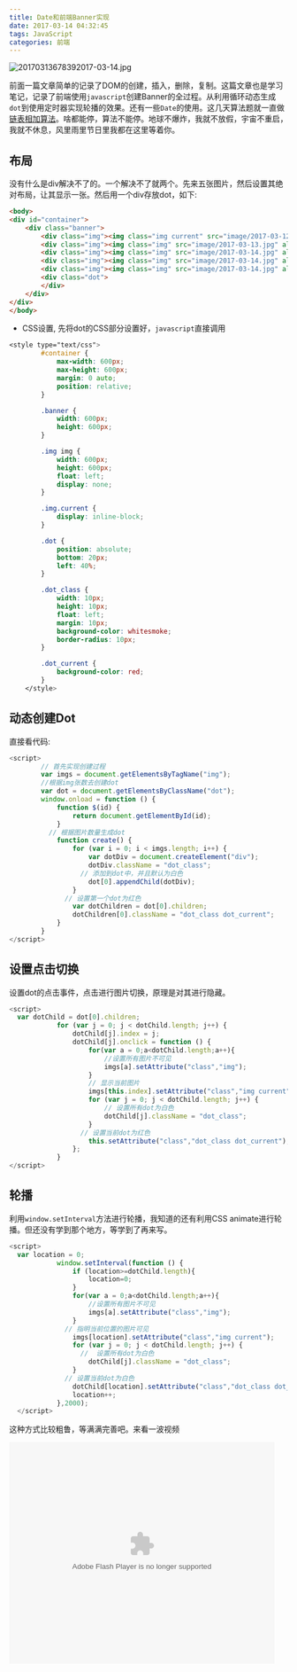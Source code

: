 ```yaml
---
title: Date和前端Banner实现
date: 2017-03-14 04:32:45
tags: JavaScript
categories: 前端
---
```


![20170313678392017-03-14.jpg](http://7xk0q3.com1.z0.glb.clouddn.com/20170313678392017-03-14.jpg)

前面一篇文章简单的记录了DOM的创建，插入，删除，复制。这篇文章也是学习笔记，记录了前端使用`javascript`创建Banner的全过程。从利用循环动态生成`dot`到使用定时器实现轮播的效果。还有一些`Date`的使用。这几天算法题就一直做[链表相加算法](http://blog.jiangtao.tech/2017/03/12/%E9%93%BE%E8%A1%A8%E7%9B%B8%E5%8A%A0%E7%AE%97%E6%B3%95/)。啥都能停，算法不能停。地球不爆炸，我就不放假，宇宙不重启，我就不休息，风里雨里节日里我都在这里等着你。

<!--more-->

## 布局

没有什么是div解决不了的。一个解决不了就两个。先来五张图片，然后设置其绝对布局，让其显示一张。然后用一个div存放dot，如下:

```html
<body>
<div id="container">
    <div class="banner">
        <div class="img"><img class="img current" src="image/2017-03-12.jpg" alt=""></div>
        <div class="img"><img class="img" src="image/2017-03-13.jpg" alt=""></div>
        <div class="img"><img class="img" src="image/2017-03-14.jpg" alt=""></div>
        <div class="img"><img class="img" src="image/2017-03-14.jpg" alt=""></div>
        <div class="img"><img class="img" src="image/2017-03-14.jpg" alt=""></div>
        <div class="dot">
        </div>
    </div>
</div>
</body>
```

- CSS设置, 先将dot的CSS部分设置好，`javascript`直接调用


```css
<style type="text/css">
        #container {
            max-width: 600px;
            max-height: 600px;
            margin: 0 auto;
            position: relative;
        }

        .banner {
            width: 600px;
            height: 600px;
        }

        .img img {
            width: 600px;
            height: 600px;
            float: left;
            display: none;
        }

        .img.current {
            display: inline-block;
        }

        .dot {
            position: absolute;
            bottom: 20px;
            left: 40%;
        }

        .dot_class {
            width: 10px;
            height: 10px;
            float: left;
            margin: 10px;
            background-color: whitesmoke;
            border-radius: 10px;
        }

        .dot_current {
            background-color: red;
        }
    </style>
```



## 动态创建Dot

 直接看代码:

```javascript
<script>		
		// 首先实现创建过程
        var imgs = document.getElementsByTagName("img");
        //根据img张数去创建dot
        var dot = document.getElementsByClassName("dot");
        window.onload = function () {
            function $(id) {
                return document.getElementById(id);
            }
          // 根据图片数量生成dot
            function create() {
                for (var i = 0; i < imgs.length; i++) {
                    var dotDiv = document.createElement("div");
                    dotDiv.className = "dot_class";
                  // 添加到dot中，并且默认为白色
                    dot[0].appendChild(dotDiv);
                }
              // 设置第一个dot为红色
                var dotChildren = dot[0].children;
                dotChildren[0].className = "dot_class dot_current";
            }
        }
</script>
```



##  设置点击切换

设置dot的点击事件，点击进行图片切换，原理是对其进行隐藏。

```javascript
<script>
  var dotChild = dot[0].children;
            for (var j = 0; j < dotChild.length; j++) {
                dotChild[j].index = j;
                dotChild[j].onclick = function () {
                    for(var a = 0;a<dotChild.length;a++){
                        //设置所有图片不可见
                        imgs[a].setAttribute("class","img");
                    }
                  	// 显示当前图片
                    imgs[this.index].setAttribute("class","img current");
                    for (var j = 0; j < dotChild.length; j++) {
                      	// 设置所有dot为白色
                        dotChild[j].className = "dot_class";
                    }
                  // 设置当前dot为红色
                    this.setAttribute("class","dot_class dot_current");
                };
            }
</script>
```



## 轮播

利用`window.setInterval`方法进行轮播，我知道的还有利用CSS animate进行轮播。但还没有学到那个地方，等学到了再来写。

```javascript
<script>
  var location = 0;
            window.setInterval(function () {
              	if (location>=dotChild.length){
                    location=0;
                }
                for(var a = 0;a<dotChild.length;a++){
                    //设置所有图片不可见
                    imgs[a].setAttribute("class","img");
                }
              // 指明当前位置的图片可见
                imgs[location].setAttribute("class","img current");
                for (var j = 0; j < dotChild.length; j++) {
                  //  设置所有dot为白色
                    dotChild[j].className = "dot_class";
                }
              // 设置当前dot为白色
                dotChild[location].setAttribute("class","dot_class dot_current");
                location++;
            },2000);
  </script>
```

这种方式比较粗鲁，等满满完善吧。来看一波视频

<embed src="http://7xk0q3.com1.z0.glb.clouddn.com/Mar%2016%202017%2010-29%20PM.webm" allowFullScreen="true" quality="high" width="480" height="400" align="middle" allowScriptAccess="always" type="application/x-shockwave-flash"></embed>